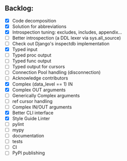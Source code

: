 ## Backlog:
- [x] Code decomposition
- [x] Solution for abbreviations
- [x] Introspection tuning: excludes, includes, appendix...
- [ ] Better introspection (a DDL lexer via sys.all_source)
- [ ] Check out Django's inspectdb implementation
- [x] Typed input
- [ ] Typed proc output
- [ ] Typed func output
- [ ] Typed output for cursors
- [ ] Connection Pool handling (disconnection)
- [ ] Acknowledge contributors
- [x] Complex (data_level == 1) IN
- [x] Complex OUT arguments
- [ ] Generically Complex arguments
- [ ] ref cursor handling
- [ ] Complex IN/OUT arguments
- [x] Better CLI interface
- [x] Style Guide Linter
- [ ] pylint
- [ ] mypy
- [ ] documentation
- [ ] tests
- [ ] CI
- [ ] PyPI publishing
